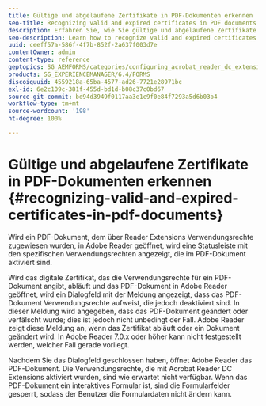 ```yaml
---
title: Gültige und abgelaufene Zertifikate in PDF-Dokumenten erkennen
seo-title: Recognizing valid and expired certificates in PDF documents
description: Erfahren Sie, wie Sie gültige und abgelaufene Zertifikate in PDF-Dokumenten erkennen.
seo-description: Learn how to recognize valid and expired certificates in PDF documents.
uuid: ceeff57a-586f-4f7b-852f-2a637f003d7e
contentOwner: admin
content-type: reference
geptopics: SG_AEMFORMS/categories/configuring_acrobat_reader_dc_extensions
products: SG_EXPERIENCEMANAGER/6.4/FORMS
discoiquuid: 4559218a-65ba-4577-ad26-7721e28971bc
exl-id: 6e2c109c-381f-455d-bd1d-b08c37c0bd67
source-git-commit: bd94d3949f0117aa3e1c9f0e84f7293a5d6b03b4
workflow-type: tm+mt
source-wordcount: '198'
ht-degree: 100%

---
```


# Gültige und abgelaufene Zertifikate in PDF-Dokumenten erkennen {#recognizing-valid-and-expired-certificates-in-pdf-documents}

Wird ein PDF-Dokument, dem über Reader Extensions Verwendungsrechte zugewiesen wurden, in Adobe Reader geöffnet, wird eine Statusleiste mit den spezifischen Verwendungsrechten angezeigt, die im PDF-Dokument aktiviert sind.

Wird das digitale Zertifikat, das die Verwendungsrechte für ein PDF-Dokument angibt, abläuft und das PDF-Dokument in Adobe Reader geöffnet, wird ein Dialogfeld mit der Meldung angezeigt, dass das PDF-Dokument Verwendungsrechte aufweist, die jedoch deaktiviert sind. In dieser Meldung wird angegeben, dass das PDF-Dokument geändert oder verfälscht wurde; dies ist jedoch nicht unbedingt der Fall. Adobe Reader zeigt diese Meldung an, wenn das Zertifikat abläuft oder ein Dokument geändert wird. In Adobe Reader 7.0.x oder höher kann nicht festgestellt werden, welcher Fall gerade vorliegt.

Nachdem Sie das Dialogfeld geschlossen haben, öffnet Adobe Reader das PDF-Dokument. Die Verwendungsrechte, die mit Acrobat Reader DC Extensions aktiviert wurden, sind wie erwartet nicht verfügbar. Wenn das PDF-Dokument ein interaktives Formular ist, sind die Formularfelder gesperrt, sodass der Benutzer die Formulardaten nicht ändern kann.
